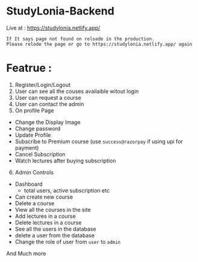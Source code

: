 # StudyLonia-Backend
Live at : https://studylonia.netlify.app/

```
If It says page not found on reloade in the production.
Please relode the page or go to https://studylonia.netlify.app/ again
```

# Featrue :
1. Register/Login/Logout
2. User can see all the couses availaible witout login
3. User can request a course
4. User can contact the admin
5. On profile Page
- Change the Display Image
- Change password
- Update Profile
- Subscribe to Premium course (use `success@razorpay` if using upi for payment)
- Cancel Subscription
- Watch lectures after buying subscription

6. Admin Controls
- Dashboard
  - total users, active subscription etc
- Can create new course
- Delete a course
- View all the courses in the site
- Add lectures in a course
- Delete lectures in a course
- See all the users in the database
- delete a user from the database
- Change the role of user from `user` to `admin`


And Much more
